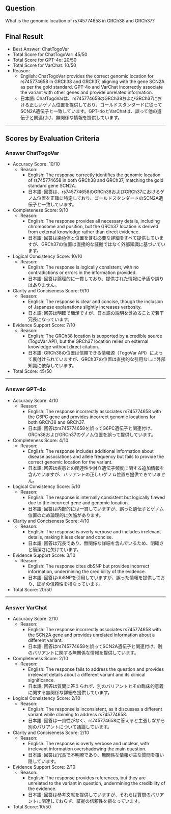 ## Question

What is the genomic location of rs745774658 in GRCh38 and GRCh37?

## Final Result

- Best Answer: ChatTogoVar
- Total Score for ChatTogoVar: 45/50
- Total Score for GPT-4o: 20/50
- Total Score for VarChat: 10/50
- Reason:
  - English: ChatTogoVar provides the correct genomic location for rs745774658 in GRCh38 and GRCh37, aligning with the gene SCN2A as per the gold standard. GPT-4o and VarChat incorrectly associate the variant with other genes and provide unrelated information.
  - 日本語: ChatTogoVarは、rs745774658のGRCh38およびGRCh37における正しいゲノム位置を提供しており、ゴールドスタンダードに従ってSCN2A遺伝子と一致しています。GPT-4oとVarChatは、誤って他の遺伝子と関連付け、無関係な情報を提供しています。

---

## Scores by Evaluation Criteria

### Answer ChatTogoVar
- Accuracy Score: 10/10
  - Reason: 
    - English: The response correctly identifies the genomic location of rs745774658 in both GRCh38 and GRCh37, matching the gold standard gene SCN2A.
    - 日本語: 回答は、rs745774658のGRCh38およびGRCh37におけるゲノム位置を正確に特定しており、ゴールドスタンダードのSCN2A遺伝子と一致しています。
- Completeness Score: 9/10
  - Reason: 
    - English: The response provides all necessary details, including chromosome and position, but the GRCh37 location is derived from external knowledge rather than direct evidence.
    - 日本語: 回答は染色体と位置を含む必要な詳細をすべて提供していますが、GRCh37の位置は直接的な証拠ではなく外部知識に基づいています。
- Logical Consistency Score: 10/10
  - Reason: 
    - English: The response is logically consistent, with no contradictions or errors in the information provided.
    - 日本語: 回答は論理的に一貫しており、提供された情報に矛盾や誤りはありません。
- Clarity and Conciseness Score: 9/10
  - Reason: 
    - English: The response is clear and concise, though the inclusion of Japanese explanations slightly increases verbosity.
    - 日本語: 回答は明確で簡潔ですが、日本語の説明を含めることで若干冗長になっています。
- Evidence Support Score: 7/10
  - Reason: 
    - English: The GRCh38 location is supported by a credible source (TogoVar API), but the GRCh37 location relies on external knowledge without direct citation.
    - 日本語: GRCh38の位置は信頼できる情報源（TogoVar API）によって裏付けられていますが、GRCh37の位置は直接的な引用なしに外部知識に依存しています。
- Total Score: 45/50

---

### Answer GPT-4o
- Accuracy Score: 4/10
  - Reason: 
    - English: The response incorrectly associates rs745774658 with the G6PC gene and provides incorrect genomic locations for both GRCh38 and GRCh37.
    - 日本語: 回答はrs745774658を誤ってG6PC遺伝子と関連付け、GRCh38およびGRCh37のゲノム位置を誤って提供しています。
- Completeness Score: 4/10
  - Reason: 
    - English: The response includes additional information about disease associations and allele frequency but fails to provide the correct genomic location for the variant.
    - 日本語: 回答は疾患との関連性や対立遺伝子頻度に関する追加情報を含んでいますが、バリアントの正しいゲノム位置を提供できていません。
- Logical Consistency Score: 5/10
  - Reason: 
    - English: The response is internally consistent but logically flawed due to the incorrect gene and genomic location.
    - 日本語: 回答は内部的には一貫していますが、誤った遺伝子とゲノム位置のため論理的に欠陥があります。
- Clarity and Conciseness Score: 4/10
  - Reason: 
    - English: The response is overly verbose and includes irrelevant details, making it less clear and concise.
    - 日本語: 回答は冗長であり、無関係な詳細を含んでいるため、明確さと簡潔さに欠けています。
- Evidence Support Score: 3/10
  - Reason: 
    - English: The response cites dbSNP but provides incorrect information, undermining the credibility of the evidence.
    - 日本語: 回答はdbSNPを引用していますが、誤った情報を提供しており、証拠の信頼性を損なっています。
- Total Score: 20/50

---

### Answer VarChat
- Accuracy Score: 2/10
  - Reason: 
    - English: The response incorrectly associates rs745774658 with the SCN2A gene and provides unrelated information about a different variant.
    - 日本語: 回答はrs745774658を誤ってSCN2A遺伝子と関連付け、別のバリアントに関する無関係な情報を提供しています。
- Completeness Score: 2/10
  - Reason: 
    - English: The response fails to address the question and provides irrelevant details about a different variant and its clinical significance.
    - 日本語: 回答は質問に答えられず、別のバリアントとその臨床的意義に関する無関係な詳細を提供しています。
- Logical Consistency Score: 2/10
  - Reason: 
    - English: The response is inconsistent, as it discusses a different variant while claiming to address rs745774658.
    - 日本語: 回答は一貫性がなく、rs745774658に答えると主張しながら別のバリアントについて議論しています。
- Clarity and Conciseness Score: 2/10
  - Reason: 
    - English: The response is overly verbose and unclear, with irrelevant information overshadowing the main question.
    - 日本語: 回答は冗長で不明瞭であり、無関係な情報が主な質問を覆い隠しています。
- Evidence Support Score: 2/10
  - Reason: 
    - English: The response provides references, but they are unrelated to the variant in question, undermining the credibility of the evidence.
    - 日本語: 回答は参考文献を提供していますが、それらは質問のバリアントに関連しておらず、証拠の信頼性を損なっています。
- Total Score: 10/50